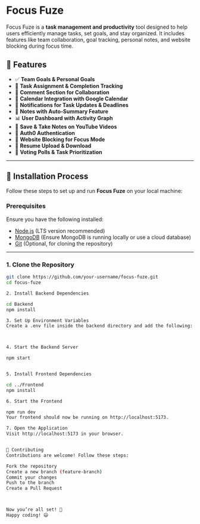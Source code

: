 # Focus Fuze

Focus Fuze is a **task management and productivity** tool designed to help users efficiently manage tasks, set goals, and stay organized. It includes features like team collaboration, goal tracking, personal notes, and website blocking during focus time.

## 🚀 Features
- ✅ **Team Goals & Personal Goals**
- 📝 **Task Assignment & Completion Tracking**
- 💬 **Comment Section for Collaboration**
- 📅 **Calendar Integration with Google Calendar**
- 🔔 **Notifications for Task Updates & Deadlines**
- 📝 **Notes with Auto-Summary Feature**
- 📊 **User Dashboard with Activity Graph**
- 🎥 **Save & Take Notes on YouTube Videos**
- 🔐 **Auth0 Authentication**
- 🚫 **Website Blocking for Focus Mode**
- 📄 **Resume Upload & Download**
- 🎯 **Voting Polls & Task Prioritization**

---

## 📌 Installation Process

Follow these steps to set up and run **Focus Fuze** on your local machine:

### **Prerequisites**
Ensure you have the following installed:
- [Node.js](https://nodejs.org/) (LTS version recommended)
- [MongoDB](https://www.mongodb.com/) (Ensure MongoDB is running locally or use a cloud database)
- [Git](https://git-scm.com/) (Optional, for cloning the repository)

---

### **1. Clone the Repository**
```sh
git clone https://github.com/your-username/focus-fuze.git
cd focus-fuze

2. Install Backend Dependencies

cd Backend
npm install

3. Set Up Environment Variables
Create a .env file inside the backend directory and add the following:



4. Start the Backend Server

npm start


5. Install Frontend Dependencies

cd ../Frontend
npm install

6. Start the Frontend

npm run dev
Your frontend should now be running on http://localhost:5173.

7. Open the Application
Visit http://localhost:5173 in your browser.


🤝 Contributing
Contributions are welcome! Follow these steps:

Fork the repository
Create a new branch (feature-branch)
Commit your changes
Push to the branch
Create a Pull Request



Now you’re all set! 🚀
Happy coding! 😃
